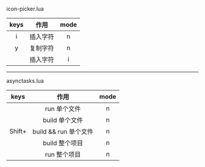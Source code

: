 icon-picker.lua

|       keys        |   作用   | mode |
| :---------------: | :------: | :--: |
| <leader><leader>i | 插入字符 |  n   |
| <leader><leader>y | 复制字符 |  n   |
|      <C-S-i>      | 插入字符 |  i   |

---

asynctasks.lua

|    keys    |         作用          | mode |
| :--------: | :-------------------: | :--: |
|    <F4>    |     run 单个文件      |  n   |
|    <F3>    |    build 单个文件     |  n   |
| Shift+<F4> | build && run 单个文件 |  n   |
|   <A-b>    |    build 整个项目     |  n   |
|   <A-r>    |     run 整个项目      |  n   |
